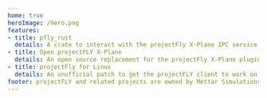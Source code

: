 ```yaml
---
home: true
heroImage: /hero.png
features:
- title: pfly_rust
  details: A crate to interact with the projectFly X-Plane IPC service.
- title: Open projectFLY X-Plane
  details: An open source replacement for the projectFly X-Plane plugin.
- title: projectFly for Linux
  details: An unofficial patch to get the projectFLY client to work on Linux. 
footer: projectFLY and related projects are owned by Mettar Simulations | projectFly for Linux was created as a fan project
---
```

